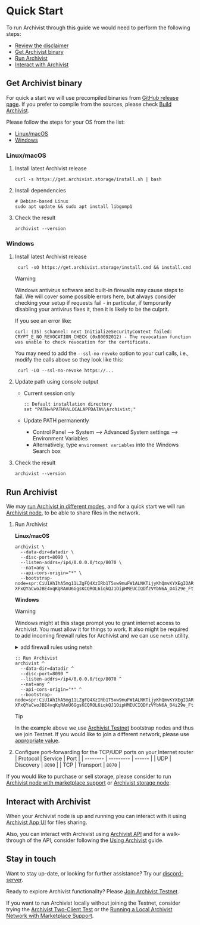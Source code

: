# Quick Start

To run Archivist through this guide we would need to perform the following steps:
- [Review the disclaimer](/archivist/disclaimer)
- [Get Archivist binary](#get-archivist-binary)
- [Run Archivist](#run-archivist)
- [Interact with Archivist](#interact-with-archivist)

## Get Archivist binary

For quick a start we will use precompiled binaries from [GitHub release page](https://github.com/durability-labs/archivist-node/releases). If you prefer to compile from the sources, please check [Build Archivist](/learn/build).

Please follow the steps for your OS from the list:
- [Linux/macOS](#linux-macos)
- [Windows](#windows)

### Linux/macOS

1. Install latest Archivist release
   ```shell
   curl -s https://get.archivist.storage/install.sh | bash
   ```

2. Install dependencies
   ```shell
   # Debian-based Linux
   sudo apt update && sudo apt install libgomp1
   ```

3. Check the result
   ```shell
   archivist --version
   ```

### Windows

1. Install latest Archivist release
   ```batch
    curl -sO https://get.archivist.storage/install.cmd && install.cmd
   ```

   > [!WARNING]
   > Windows antivirus software and built-in firewalls may cause steps to fail. We will cover some possible errors here, but always consider checking your setup if requests fail - in particular, if temporarily disabling your antivirus fixes it, then it is likely to be the culprit.

   If you see an error like:

   ```batch
   curl: (35) schannel: next InitializeSecurityContext failed: CRYPT_E_NO_REVOCATION_CHECK (0x80092012) - The revocation function was unable to check revocation for the certificate.
   ```

   You may need to add the `--ssl-no-revoke` option to your curl calls, i.e., modify the calls above so they look like this:

   ```batch
    curl -LO --ssl-no-revoke https://...
    ```

2. Update path using console output
    - Current session only
      ```batch
      :: Default installation directory
      set "PATH=%PATH%%LOCALAPPDATA%\Archivist;"
      ```

    - Update PATH permanently
      - Control Panel --> System --> Advanced System settings --> Environment Variables
      - Alternatively, type `environment variables` into the Windows Search box

3. Check the result
   ```shell
   archivist --version
   ```

## Run Archivist

We may [run Archivist in different modes](/learn/run#run), and for a quick start we will run [Archivist node](/learn/run#archivist-node), to be able to share files in the network.

1. Run Archivist

   **Linux/macOS**
   ```shell
   archivist \
     --data-dir=datadir \
     --disc-port=8090 \
     --listen-addrs=/ip4/0.0.0.0/tcp/8070 \
     --nat=any \
     --api-cors-origin="*" \
     --bootstrap-node=spr:CiUIAhIhA5mg11LZgFQ4XzIRb1T5xw9muFW1ALNKTijyKhQmvKYXEgIDARpJCicAJQgCEiEDmaDXUtmAVDhfMhFvVPnHD2a4VbUAs0pOKPIqFCa8phcQl-XFxQYaCwoJBE4vqKqRAnU6GgsKCQROL6iqkQJ1OipHMEUCIQDfzVYbN6A_O4i29e_FtDDUo7GJS3bkXRQtoteYbPSFtgIgcc8Kgj2ggVJyK16EY9xi4bY2lpTTeNIRjvslXSRdN5w
   ```

   **Windows**

   > [!WARNING]
   > Windows might at this stage prompt you to grant internet access to Archivist. You must allow it for things to work.
   > It also might be required to add incoming firewall rules for Archivist and we can use `netsh` utility.

   <details>
   <summary>add firewall rules using netsh</summary>

   ```batch
   :: Add rules
   netsh advfirewall firewall add rule name="Allow Archivist (TCP-In)" protocol=TCP dir=in localport=8070 action=allow
   netsh advfirewall firewall add rule name="Allow Archivist (UDP-In)" protocol=UDP dir=in localport=8090 action=allow

   :: List rules
   netsh advfirewall firewall show rule name=all | find /I "Archivist"

   :: Delete rules
   netsh advfirewall firewall delete rule name="Allow Archivist (TCP-In)"
   netsh advfirewall firewall delete rule name="Allow Archivist (UDP-In)"
   ```
   </details>

   ```batch
   :: Run Archivist
   archivist ^
     --data-dir=datadir ^
     --disc-port=8090 ^
     --listen-addrs=/ip4/0.0.0.0/tcp/8070 ^
     --nat=any ^
     --api-cors-origin="*" ^
     --bootstrap-node=spr:CiUIAhIhA5mg11LZgFQ4XzIRb1T5xw9muFW1ALNKTijyKhQmvKYXEgIDARpJCicAJQgCEiEDmaDXUtmAVDhfMhFvVPnHD2a4VbUAs0pOKPIqFCa8phcQl-XFxQYaCwoJBE4vqKqRAnU6GgsKCQROL6iqkQJ1OipHMEUCIQDfzVYbN6A_O4i29e_FtDDUo7GJS3bkXRQtoteYbPSFtgIgcc8Kgj2ggVJyK16EY9xi4bY2lpTTeNIRjvslXSRdN5w
   ```

   > [!TIP]
   > In the example above we use [Archivist Testnet](/networks/testnet#bootstrap-nodes) bootstrap nodes and thus we join Testnet. If you would like to join a different network, please use [appropriate value](/networks/networks).

2. Configure port-forwarding for the TCP/UDP ports on your Internet router
   | Protocol | Service   | Port   |
   | -------- | --------- | ------ |
   | UDP      | Discovery | `8090` |
   | TCP      | Transport | `8070` |

If you would like to purchase or sell storage, please consider to run [Archivist node with marketplace support](/learn/run#archivist-node-with-marketplace-support) or [Archivist storage node](/learn/run#archivist-storage-node).

## Interact with Archivist

When your Archivist node is up and running you can interact with it using [Archivist App UI](https://app.archivist.storage) for files sharing.

Also, you can interact with Archivist using [Archivist API](/developers/api) and for a walk-through of the API, consider following the [Using Archivist](/learn/using) guide.

## Stay in touch

Want to stay up-date, or looking for further assistance? Try our [discord-server](https://discord.gg/archivist-storage).

Ready to explore Archivist functionality? Please [Join Archivist Testnet](/networks/testnet).

If you want to run Archivist locally without joining the Testnet, consider trying the [Archivist Two-Client Test](/learn/local-two-client-test) or the [Running a Local Archivist Network with Marketplace Support](/learn/local-marketplace).
